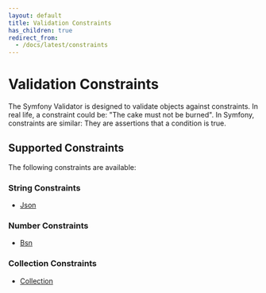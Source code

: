 ```yaml
---
layout: default
title: Validation Constraints
has_children: true
redirect_from:
  - /docs/latest/constraints
---
```


# Validation Constraints

The Symfony Validator is designed to validate objects against constraints. In real life, a constraint could
be: "The cake must not be burned". In Symfony, constraints are similar: They are assertions that a
condition is true.

## Supported Constraints

The following constraints are available:

### String Constraints

* [Json](constraints/json.html)

### Number Constraints

* [Bsn](constraints/bsn.html)

### Collection Constraints

* [Collection](constraints/collection.html)
